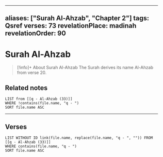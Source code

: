 
---
aliases: ["Surah Al-Ahzab", "Chapter 2"]
tags: Qsref
verses: 73
revelationPlace: madinah
revelationOrder: 90
---

# Surah Al-Ahzab

> [!info]+ About Surah Al-Ahzab
> The Surah derives its name Al-Ahzab from verse 20.

## Related notes
```dataview
LIST from [[q - Al-Ahzab (33)]]
WHERE !contains(file.name, "q - ")
SORT file.name ASC
```

---

## Verses
```dataview
LIST WITHOUT ID link(file.name, replace(file.name, "q - ", "")) FROM [[q - Al-Ahzab (33)]]
WHERE contains(file.name, "q - ")
SORT file.name ASC
```

